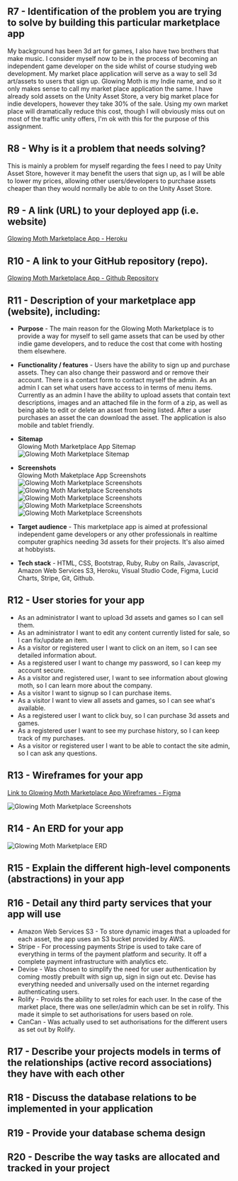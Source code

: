 ## R7 - Identification of the problem you are trying to solve by building this particular marketplace app<br>
My background has been 3d art for games, I also have two brothers that make music. I consider myself now to be in the process of becoming an independent game developer on the side whilst of course studying web development. My market place application will serve as a way to sell 3d art/assets to users that sign up.
Glowing Moth is my Indie name, and so it only makes sense to call my market place application the same. I have already sold assets on the Unity Asset Store, a very big market place for indie developers, however they take 30% of the sale. Using my own market place will dramatically reduce this cost, though I will obviously miss out on most of the traffic unity offers, I'm ok with this for the purpose of this assignment.

## R8 - Why is it a problem that needs solving?<br>
This is mainly a problem for myself regarding the fees I need to pay Unity Asset Store, however it may benefit the users that sign up, as I will be able to lower my prices, allowing other users/developers to purchase assets cheaper than they would normally be able to on the Unity Asset Store.

## R9 - A link (URL) to your deployed app (i.e. website)<br>
[Glowing Moth Marketplace App - Heroku](http://glowingmoth-marketplace.herokuapp.com/users/sign_up)

## R10 - A link to your GitHub repository (repo).<br>
[Glowing Moth Marketplace App - Github Repository](https://github.com/glowingmoth/glowing_moth_market_place)

## R11 - Description of your marketplace app (website), including:
- **Purpose** - The main reason for the Glowing Moth Marketplace is to provide a way for myself to sell game assets that can be used by other indie game developers, and to reduce the cost that come with hosting them elsewhere.
- **Functionality / features** - Users have the ability to sign up and purchase assets. They can also change their password and or remove their account. There is a contact form to contact myself the admin. As an admin I can set what users have access to in terms of menu items. Currently as an admin I have the ability to upload assets that contain text descriptions, images and an attached file in the form of a zip, as well as being able to edit or delete an asset from being listed. After a user purchases an asset the can download the asset. The application is also mobile and tablet friendly.
- **Sitemap**<br>
Glowing Moth Marketplace App Sitemap
![Glowing Moth Marketplace Sitemap](docs/GlowingMothMarketplace_Sitemap.png)

- **Screenshots**<br>
Glowing Moth Maketplace App Screenshots
![Glowing Moth Marketplace Screenshots](docs/Screenshot_Assets_Index.png)
![Glowing Moth Marketplace Screenshots](docs/Screenshot_Assets_Show.png)
![Glowing Moth Marketplace Screenshots](docs/Screenshot_Customer_Records.png)
![Glowing Moth Marketplace Screenshots](docs/Screenshot_Purchase_History.png)
![Glowing Moth Marketplace Screenshots](docs/Screenshot_Upload_Asset.png)

- **Target audience** - This marketplace app is aimed at professional independent game developers or any other professionals in realtime computer graphics needing 3d assets for their projects. It's also aimed at hobbyists.
- **Tech stack** - HTML, CSS, Bootstrap, Ruby, Ruby on Rails, Javascript, Amazon Web Services S3, Heroku, Visual Studio Code, Figma, Lucid Charts, Stripe, Git, Github.

## R12 - User stories for your app<br>
- As an administrator I want to upload 3d assets and games so I can sell them.
- As an administrator I want to edit any content currently listed for sale, so I can fix/update an item.
- As a visitor or registered user I want to click on an item, so I can see detailed information about.
- As a registered user I want to change my password, so I can keep my account secure.
- As a visitor and registered user, I want to see information about glowing moth, so I can learn more about the company.
- As a visitor I want to signup so I can purchase items.
- As a visitor I want to view all assets and games, so I can see what's available.
- As a registered user I want to click buy, so I can purchase 3d assets and games.
- As a registered user I want to see my purchase history, so I can keep track of my purchases.
- As a visitor or registered user I want to be able to contact the site admin, so I can ask any questions.

## R13 - Wireframes for your app<br>
[Link to Glowing Moth Marketplace App Wireframes - Figma](https://www.figma.com/file/aN7PX0cA94nccgUNs46Y7x/Market-Place-Web-App?node-id=0%3A1)

![Glowing Moth Marketplace Screenshots](docs/Wireframe.png)

## R14 - An ERD for your app<br>
![Glowing Moth Marketplace ERD](docs/ERD.png)

## R15 - Explain the different high-level components (abstractions) in your app<br>

## R16 - Detail any third party services that your app will use<br>
- Amazon Web Services S3 - To store dynamic images that a uploaded for each asset, the app uses an S3 bucket provided by AWS.
- Stripe - For processing payments Stripe is used to take care of everything in terms of the payment platform and security. It off a complete payment infrastructure with analytics etc.
- Devise - Was chosen to simplify the need for user authentication by coming mostly prebuilt with sign up, sign in sign out etc. Devise has everything needed and universally used on the internet regarding authenticating users.
- Rolify - Provids the ability to set roles for each user. In the case of the market place, there was one seller/admin which can be set in rolify. This made it simple to set authorisations for users based on role.
- CanCan - Was actually used to set authorisations for the different users as set out by Rolify. 


## R17 - Describe your projects models in terms of the relationships (active record associations) they have with each other<br>

## R18 - Discuss the database relations to be implemented in your application<br>

## R19 - Provide your database schema design<br>

## R20 - Describe the way tasks are allocated and tracked in your project<br>